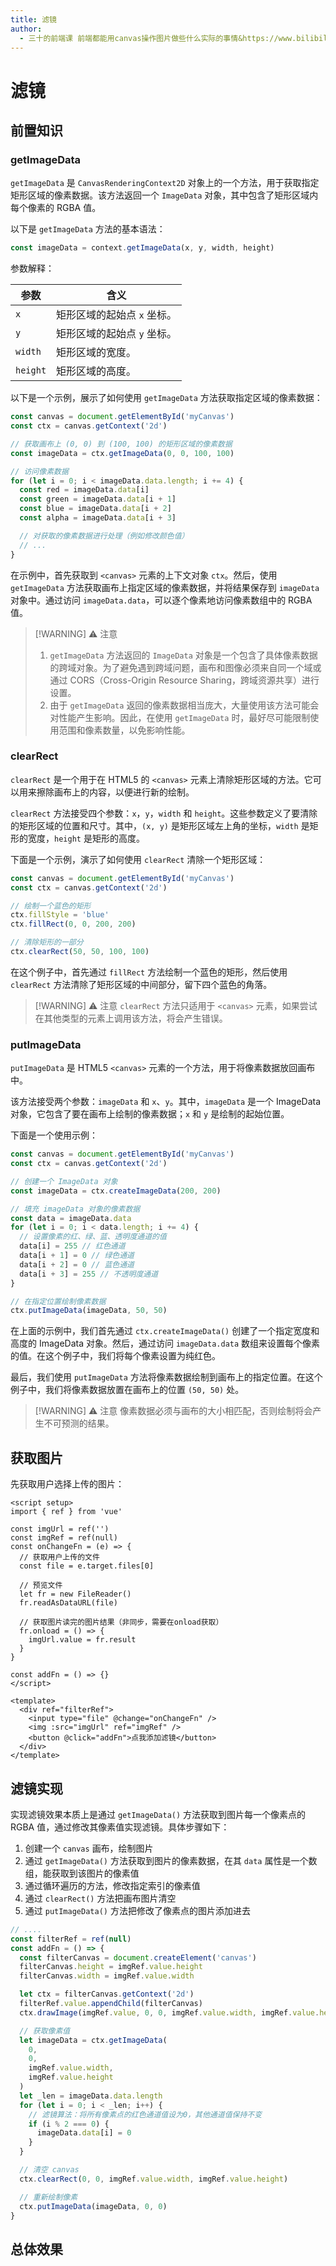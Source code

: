 ```yaml
---
title: 滤镜
author:
  - 三十的前端课 前端都能用canvas操作图片做些什么实际的事情&https://www.bilibili.com/video/BV1vu4y1f7Sq
---
```


# 滤镜

## 前置知识

### getImageData

`getImageData` 是 `CanvasRenderingContext2D` 对象上的一个方法，用于获取指定矩形区域的像素数据。该方法返回一个 `ImageData` 对象，其中包含了矩形区域内每个像素的 RGBA 值。

以下是 `getImageData` 方法的基本语法：

```js
const imageData = context.getImageData(x, y, width, height)
```

参数解释：

| 参数     | 含义                        |
| -------- | --------------------------- |
| `x`      | 矩形区域的起始点 `x` 坐标。 |
| `y`      | 矩形区域的起始点 `y` 坐标。 |
| `width`  | 矩形区域的宽度。            |
| `height` | 矩形区域的高度。            |

以下是一个示例，展示了如何使用 `getImageData` 方法获取指定区域的像素数据：

```js
const canvas = document.getElementById('myCanvas')
const ctx = canvas.getContext('2d')

// 获取画布上 (0, 0) 到 (100, 100) 的矩形区域的像素数据
const imageData = ctx.getImageData(0, 0, 100, 100)

// 访问像素数据
for (let i = 0; i < imageData.data.length; i += 4) {
  const red = imageData.data[i]
  const green = imageData.data[i + 1]
  const blue = imageData.data[i + 2]
  const alpha = imageData.data[i + 3]

  // 对获取的像素数据进行处理（例如修改颜色值）
  // ...
}
```

在示例中，首先获取到 `<canvas>` 元素的上下文对象 `ctx`。然后，使用 `getImageData` 方法获取画布上指定区域的像素数据，并将结果保存到 `imageData` 对象中。通过访问 `imageData.data`，可以逐个像素地访问像素数组中的 RGBA 值。

> [!WARNING] ⚠ 注意
>
> 1. `getImageData` 方法返回的 `ImageData` 对象是一个包含了具体像素数据的跨域对象。为了避免遇到跨域问题，画布和图像必须来自同一个域或通过 CORS（Cross-Origin Resource Sharing，跨域资源共享）进行设置。
> 2. 由于 `getImageData` 返回的像素数据相当庞大，大量使用该方法可能会对性能产生影响。因此，在使用 `getImageData` 时，最好尽可能限制使用范围和像素数量，以免影响性能。

### clearRect

`clearRect` 是一个用于在 HTML5 的 `<canvas>` 元素上清除矩形区域的方法。它可以用来擦除画布上的内容，以便进行新的绘制。

`clearRect` 方法接受四个参数：`x`，`y`，`width` 和 `height`。这些参数定义了要清除的矩形区域的位置和尺寸。其中，`(x, y)` 是矩形区域左上角的坐标，`width` 是矩形的宽度，`height` 是矩形的高度。

下面是一个示例，演示了如何使用 `clearRect` 清除一个矩形区域：

```js
const canvas = document.getElementById('myCanvas')
const ctx = canvas.getContext('2d')

// 绘制一个蓝色的矩形
ctx.fillStyle = 'blue'
ctx.fillRect(0, 0, 200, 200)

// 清除矩形的一部分
ctx.clearRect(50, 50, 100, 100)
```

在这个例子中，首先通过 `fillRect` 方法绘制一个蓝色的矩形，然后使用 `clearRect` 方法清除了矩形区域的中间部分，留下四个蓝色的角落。

> [!WARNING] ⚠ 注意
> `clearRect` 方法只适用于 `<canvas>` 元素，如果尝试在其他类型的元素上调用该方法，将会产生错误。

### putImageData

`putImageData` 是 HTML5 `<canvas>` 元素的一个方法，用于将像素数据放回画布中。

该方法接受两个参数：`imageData` 和 `x`、`y`。其中，`imageData` 是一个 ImageData 对象，它包含了要在画布上绘制的像素数据；`x` 和 `y` 是绘制的起始位置。

下面是一个使用示例：

```js
const canvas = document.getElementById('myCanvas')
const ctx = canvas.getContext('2d')

// 创建一个 ImageData 对象
const imageData = ctx.createImageData(200, 200)

// 填充 imageData 对象的像素数据
const data = imageData.data
for (let i = 0; i < data.length; i += 4) {
  // 设置像素的红、绿、蓝、透明度通道的值
  data[i] = 255 // 红色通道
  data[i + 1] = 0 // 绿色通道
  data[i + 2] = 0 // 蓝色通道
  data[i + 3] = 255 // 不透明度通道
}

// 在指定位置绘制像素数据
ctx.putImageData(imageData, 50, 50)
```

在上面的示例中，我们首先通过 `ctx.createImageData()` 创建了一个指定宽度和高度的 ImageData 对象。然后，通过访问 `imageData.data` 数组来设置每个像素的值。在这个例子中，我们将每个像素设置为纯红色。

最后，我们使用 `putImageData` 方法将像素数据绘制到画布上的指定位置。在这个例子中，我们将像素数据放置在画布上的位置 `(50, 50)` 处。

> [!WARNING] ⚠ 注意
> 像素数据必须与画布的大小相匹配，否则绘制将会产生不可预测的结果。

## 获取图片

先获取用户选择上传的图片：

```vue
<script setup>
import { ref } from 'vue'

const imgUrl = ref('')
const imgRef = ref(null)
const onChangeFn = (e) => {
  // 获取用户上传的文件
  const file = e.target.files[0]

  // 预览文件
  let fr = new FileReader()
  fr.readAsDataURL(file)

  // 获取图片读完的图片结果（非同步，需要在onload获取）
  fr.onload = () => {
    imgUrl.value = fr.result
  }
}

const addFn = () => {}
</script>

<template>
  <div ref="filterRef">
    <input type="file" @change="onChangeFn" />
    <img :src="imgUrl" ref="imgRef" />
    <button @click="addFn">点我添加滤镜</button>
  </div>
</template>
```

## 滤镜实现

实现滤镜效果本质上是通过 `getImageData()` 方法获取到图片每一个像素点的 RGBA 值，通过修改其像素值实现滤镜。具体步骤如下：

1. 创建一个 `canvas` 画布，绘制图片
2. 通过 `getImageData()` 方法获取到图片的像素数据，在其 `data` 属性是一个数组，能获取到该图片的像素值
3. 通过循环遍历的方法，修改指定索引的像素值
4. 通过 `clearRect()` 方法把画布图片清空
5. 通过 `putImageData()` 方法把修改了像素点的图片添加进去

```js
// ....
const filterRef = ref(null)
const addFn = () => {
  const filterCanvas = document.createElement('canvas')
  filterCanvas.height = imgRef.value.height
  filterCanvas.width = imgRef.value.width

  let ctx = filterCanvas.getContext('2d')
  filterRef.value.appendChild(filterCanvas)
  ctx.drawImage(imgRef.value, 0, 0, imgRef.value.width, imgRef.value.height)

  // 获取像素值
  let imageData = ctx.getImageData(
    0,
    0,
    imgRef.value.width,
    imgRef.value.height
  )
  let _len = imageData.data.length
  for (let i = 0; i < _len; i++) {
    // 滤镜算法：将所有像素点的红色通道值设为0，其他通道值保持不变
    if (i % 2 === 0) {
      imageData.data[i] = 0
    }
  }

  // 清空 canvas
  ctx.clearRect(0, 0, imgRef.value.width, imgRef.value.height)

  // 重新绘制像素
  ctx.putImageData(imageData, 0, 0)
}
```

## 总体效果

<myIframe url="https://duyidao.github.io/blogweb/#/info/canvas/filter" />
